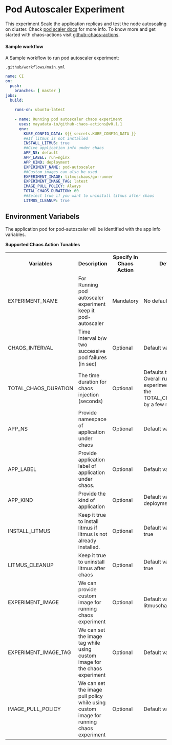 # Pod Autoscaler Experiment

This experiment Scale the application replicas and test the node autoscaling on cluster. Check <a href="https://docs.litmuschaos.io/docs/pod-autoscaler/">pod scaler docs</a> for more info. To know more and get started with chaos-actions visit <a href="https://github.com/mayadata-io/github-chaos-actions/blob/master/README.md">github-chaos-actions</a>. 

#### Sample workflow 

A Sample workflow to run pod autoscaler experiment:

`.github/workflows/main.yml`

```yaml
name: CI
on:
  push:
    branches: [ master ]
jobs:
  build:
    
    runs-on: ubuntu-latest
          
    - name: Running pod autoscaler chaos experiment
      uses: mayadata-io/github-chaos-actions@v0.1.1
      env:
        KUBE_CONFIG_DATA: ${{ secrets.KUBE_CONFIG_DATA }}
        ##If litmus is not installed
        INSTALL_LITMUS: true
        ##Give application info under chaos
        APP_NS: default
        APP_LABEL: run=nginx
        APP_KIND: deployment
        EXPERIMENT_NAME: pod-autoscaler
        ##Custom images can also be used
        EXPERIMENT_IMAGE: litmuschaos/go-runner
        EXPERIMENT_IMAGE_TAG: latest
        IMAGE_PULL_POLICY: Always     
        TOTAL_CHAOS_DURATION: 60
        ##Select true if you want to uninstall litmus after chaos
        LITMUS_CLEANUP: true
```

## Environment Variabels

The application pod for pod-autoscaler will be identified with the app info variables.


**Supported Chaos Action Tunables**

<table>
  <tr>
    <th> Variables </th>
    <th> Description </th>
    <th> Specify In Chaos Action </th>
    <th> Default Value </th>
  </tr>
  <tr> 
    <td> EXPERIMENT_NAME </td>
    <td> For Running pod autoscaler experiment keep it pod-autoscaler </td>
    <td> Mandatory </td>
    <td> No default value </td>
  </tr>
  <tr> 
    <td> CHAOS_INTERVAL </td>
    <td> 	Time interval b/w two successive pod failures (in sec) </td>
    <td> Optional </td>
    <td> Default value is 5s </td>
  </tr>
  <tr> 
    <td> TOTAL_CHAOS_DURATION </td>
    <td> The time duration for chaos injection (seconds) </td>
    <td> Optional </td>
    <td> Defaults to 15s, NOTE: Overall run duration of the experiment may exceed the TOTAL_CHAOS_DURATION by a few min </td>
  <tr> 
    <td> APP_NS </td>
    <td> Provide namespace of application under chaos </td>
    <td> Optional </td>
    <td> Default value is default</td>
  </tr>
  <tr>
    <td> APP_LABEL  </td>
    <td> Provide application label of application under chaos. </td>
    <td> Optional </td>
    <td> Default value is run=nginx </td>
  </tr>
  <tr>
    <td> APP_KIND </td>
    <td> Provide the kind of application   </td>
    <td> Optional  </td>
    <td> Default value is deployment </td>
  </tr>
  <tr>
    <td> INSTALL_LITMUS </td>
    <td> Keep it true to install litmus if litmus is not already installed.</td>
    <td> Optional </td>
    <td> Default value is not set to true </td>
  </tr>
  <tr>
    <td> LITMUS_CLEANUP </td>
    <td> Keep it true to uninstall litmus after chaos </td>
    <td> Optional </td>
    <td> Default value is not set to true </td>
  </tr>
  <tr>
    <td> EXPERIMENT_IMAGE </td>
    <td> We can provide custom image for running chaos experiment </td>
    <td> Optional </td>
    <td> Default value is litmuschaos/go-runner </td>
  </tr>
  <tr>
    <td> EXPERIMENT_IMAGE_TAG </td>
    <td> We can set the image tag while using custom image for the chaos experiment </td>
    <td> Optional </td>
    <td> Default value is latest </td>
  </tr>  
  <tr>
    <td>IMAGE_PULL_POLICY </td>
    <td> We can set the image pull policy while using custom image for running chaos experiment </td>
    <td> Optional </td>
    <td> Default value is Always </td>
  </tr>  
</table>

